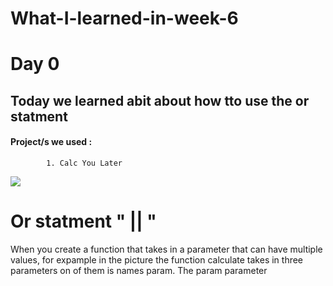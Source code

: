 # What-I-learned-in-week-6


# Day 0


## Today we learned abit about how tto use the or statment 


 #### Project/s we used :
            1. Calc You Later
   
![](/or%20.png)

# Or statment " || "

When you create a function that takes in a parameter that can have multiple values, for expample in the picture the function calculate takes in three parameters on of them is names param. The param parameter 
